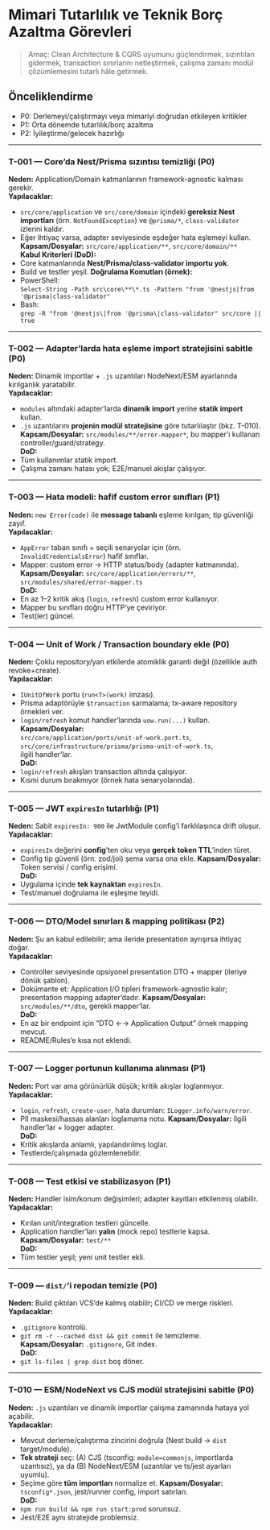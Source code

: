 # Mimari Tutarlılık ve Teknik Borç Azaltma Görevleri

> Amaç: Clean Architecture & CQRS uyumunu güçlendirmek, sızıntıları gidermek, transaction sınırlarını netleştirmek, çalışma zamanı modül çözümlemesini tutarlı hâle getirmek.

## Önceliklendirme
- P0: Derlemeyi/çalıştırmayı veya mimariyi doğrudan etkileyen kritikler
- P1: Orta dönemde tutarlılık/borç azaltma
- P2: İyileştirme/gelecek hazırlığı

---

### T-001 — Core’da Nest/Prisma sızıntısı temizliği (P0)
**Neden:** Application/Domain katmanlarının framework-agnostic kalması gerekir.  
**Yapılacaklar:**
- `src/core/application` ve `src/core/domain` içindeki **gereksiz Nest importları** (örn. `NotFoundException`) ve `@prisma/*`, `class-validator` izlerini kaldır.
- Eğer ihtiyaç varsa, adapter seviyesinde eşdeğer hata eşlemeyi kullan.
**Kapsam/Dosyalar:** `src/core/application/**`, `src/core/domain/**`  
**Kabul Kriterleri (DoD):**
- Core katmanlarında **Nest/Prisma/class-validator importu yok**.
- Build ve testler yeşil.
**Doğrulama Komutları (örnek):**
- PowerShell:  
  `Select-String -Path src\core\**\*.ts -Pattern "from '@nestjs|from '@prisma|class-validator"`
- Bash:  
  `grep -R "from '@nestjs\|from '@prisma\|class-validator" src/core || true`

---

### T-002 — Adapter’larda hata eşleme import stratejisini sabitle (P0)
**Neden:** Dinamik importlar + `.js` uzantıları NodeNext/ESM ayarlarında kırılganlık yaratabilir.  
**Yapılacaklar:**
- `modules` altındaki adapter’larda **dinamik import** yerine **statik import** kullan.
- `.js` uzantılarını **projenin modül stratejisine** göre tutarlılaştır (bkz. T-010).
**Kapsam/Dosyalar:** `src/modules/**/error-mapper*`, bu mapper’ı kullanan controller/guard/strategy.  
**DoD:**
- Tüm kullanımlar statik import.
- Çalışma zamanı hatası yok; E2E/manuel akışlar çalışıyor.

---

### T-003 — Hata modeli: hafif custom error sınıfları (P1)
**Neden:** `new Error(code)` ile **message tabanlı** eşleme kırılgan; tip güvenliği zayıf.  
**Yapılacaklar:**
- `AppError` taban sınıfı + seçili senaryolar için (örn. `InvalidCredentialsError`) hafif sınıflar.
- Mapper: custom error → HTTP status/body (adapter katmanında).
**Kapsam/Dosyalar:** `src/core/application/errors/**`, `src/modules/shared/error-mapper.ts`  
**DoD:**
- En az 1–2 kritik akış (`login`, `refresh`) custom error kullanıyor.
- Mapper bu sınıfları doğru HTTP’ye çeviriyor.
- Test(ler) güncel.

---

### T-004 — Unit of Work / Transaction boundary ekle (P0)
**Neden:** Çoklu repository/yan etkilerde atomiklik garanti değil (özellikle auth revoke+create).  
**Yapılacaklar:**
- `IUnitOfWork` portu (`run<T>(work)` imzası).
- Prisma adaptörüyle `$transaction` sarmalama; tx-aware repository örnekleri ver.
- `login/refresh` komut handler’larında `uow.run(...)` kullan.
**Kapsam/Dosyalar:**  
`src/core/application/ports/unit-of-work.port.ts`,  
`src/core/infrastructure/prisma/prisma-unit-of-work.ts`,  
ilgili handler’lar.  
**DoD:**
- `login/refresh` akışları transaction altında çalışıyor.
- Kısmi durum bırakmıyor (örnek hata senaryolarında).

---

### T-005 — JWT `expiresIn` tutarlılığı (P1)
**Neden:** Sabit `expiresIn: 900` ile JwtModule config’i farklılaşınca drift oluşur.  
**Yapılacaklar:**
- `expiresIn` değerini **config**’ten oku veya **gerçek token TTL**’inden türet.
- Config tip güvenli (örn. zod/joi) şema varsa ona ekle.
**Kapsam/Dosyalar:** Token servisi / config erişimi.  
**DoD:**
- Uygulama içinde **tek kaynaktan** `expiresIn`.
- Test/manuel doğrulama ile eşleşme teyidi.

---

### T-006 — DTO/Model sınırları & mapping politikası (P2)
**Neden:** Şu an kabul edilebilir; ama ileride presentation ayrışırsa ihtiyaç doğar.  
**Yapılacaklar:**
- Controller seviyesinde opsiyonel presentation DTO + mapper (ileriye dönük şablon).
- Dokümante et: Application I/O tipleri framework-agnostic kalır; presentation mapping adapter’dadır.
**Kapsam/Dosyalar:** `src/modules/**/dto`, gerekli mapper’lar.  
**DoD:**
- En az bir endpoint için “DTO ←→ Application Output” örnek mapping mevcut.
- README/Rules’e kısa not eklendi.

---

### T-007 — Logger portunun kullanıma alınması (P1)
**Neden:** Port var ama görünürlük düşük; kritik akışlar loglanmıyor.  
**Yapılacaklar:**
- `login`, `refresh`, `create-user`, hata durumları: `ILogger.info/warn/error`.
- PII maskesi/hassas alanları loglamama notu.
**Kapsam/Dosyalar:** ilgili handler’lar + logger adapter.  
**DoD:**
- Kritik akışlarda anlamlı, yapılandırılmış loglar.
- Testlerde/çalışmada gözlemlenebilir.

---

### T-008 — Test etkisi ve stabilizasyon (P1)
**Neden:** Handler isim/konum değişimleri; adapter kayıtları etkilenmiş olabilir.  
**Yapılacaklar:**
- Kırılan unit/integration testleri güncelle.
- Application handler’ları **yalın** (mock repo) testlerle kapsa.
**Kapsam/Dosyalar:** `test/**`  
**DoD:**
- Tüm testler yeşil; yeni unit testler ekli.

---

### T-009 — `dist/`’i repodan temizle (P0)
**Neden:** Build çıktıları VCS’de kalmış olabilir; CI/CD ve merge riskleri.  
**Yapılacaklar:**
- `.gitignore` kontrolü.
- `git rm -r --cached dist && git commit` ile temizleme.
**Kapsam/Dosyalar:** `.gitignore`, Git index.  
**DoD:**
- `git ls-files | grep dist` boş döner.

---

### T-010 — ESM/NodeNext vs CJS modül stratejisini sabitle (P0)
**Neden:** `.js` uzantıları ve dinamik importlar çalışma zamanında hataya yol açabilir.  
**Yapılacaklar:**
- Mevcut derleme/çalıştırma zincirini doğrula (Nest build → `dist` target/module).
- **Tek strateji** seç: (A) CJS (tsconfig: `module=commonjs`, importlarda uzantısız), ya da (B) NodeNext/ESM (uzantılar ve ts/jest ayarları uyumlu).
- Seçime göre **tüm importları** normalize et.
**Kapsam/Dosyalar:** `tsconfig*.json`, jest/runner config, import satırları.  
**DoD:**
- `npm run build && npm run start:prod` sorunsuz.
- Jest/E2E aynı stratejide problemsiz.

